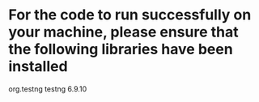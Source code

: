 # For the code to run successfully on your machine, please ensure that the following libraries have been installed

<!-- Install using maven -->
<dependency>
<groupId>org.testng</groupId>
<artifactId>testng</artifactId>
<version>6.9.10</version>
</dependency>
